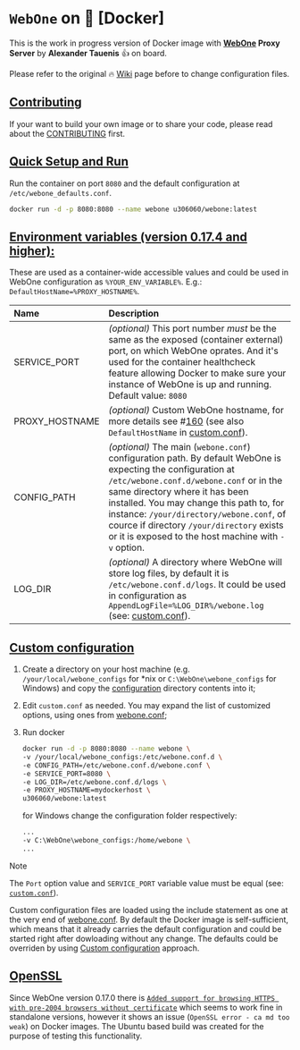 # `WebOne` on :whale: [Docker]

This is the work in progress version of Docker image with **[WebOne](https://github.com/atauenis/webone) Proxy Server** by **Alexander Tauenis** 👍 on board.

Please refer to the original 🔥 [Wiki](https://github.com/atauenis/webone/wiki) page before to change configuration files.

## [Contributing]()
If your want to build your own image or to share your code, please read about the [CONTRIBUTING](CONTRIBUTING.md) first.

## [Quick Setup and Run]()
Run the container on port `8080` and the default configuration at `/etc/webone_defaults.conf`.

```bash
docker run -d -p 8080:8080 --name webone u306060/webone:latest
```

## [Environment variables (version 0.17.4 and higher):]()
These are used as a container-wide accessible values and could be used in WebOne configuration as `%YOUR_ENV_VARIABLE%`. E.g.: `DefaultHostName=%PROXY_HOSTNAME%`.

| Name | Description |
|:---|:----|
| SERVICE_PORT | _(optional)_ This port number *must* be the same as the exposed (container external) port, on which WebOne oprates. And it's used for the container healthcheck feature allowing Docker to make sure your instance of WebOne is up and running. Default value: `8080` |
| PROXY_HOSTNAME | _(optional)_ Custom WebOne hostname, for more details see #[160](https://github.com/atauenis/webone/issues/160) (see also `DefaultHostName` in [custom.conf](/configuration/custom.conf)). |
| CONFIG_PATH | _(optional)_ The main (`webone.conf`) configuration path. By default WebOne is expecting the configuration at `/etc/webone.conf.d/webone.conf` or in the same directory where it has been installed. You may change this path to, for instance: `/your/directory/webone.conf`, of cource if directory `/your/directory` exists or it is exposed to the host machine with `-v` option. |
| LOG_DIR | _(optional)_ A directory where WebOne will store log files, by default it is `/etc/webone.conf.d/logs`. It could be used in configuration as `AppendLogFile=%LOG_DIR%/webone.log` (see: [custom.conf](/configuration/custom.conf)).  |

## [Custom configuration]()
1. Create a directory on your host machine (e.g. `/your/local/webone_configs` for *nix or `C:\WebOne\webone_configs` for Windows) and copy the [configuration](./configuration) directory contents into it;
2. Edit `custom.conf` as needed. You may expand the list of customized options, using ones from [webone.conf](./configuration/webone.conf);
3. Run docker

    ```bash
    docker run -d -p 8080:8080 --name webone \
    -v /your/local/webone_configs:/etc/webone.conf.d \
    -e CONFIG_PATH=/etc/webone.conf.d/webone.conf \
    -e SERVICE_PORT=8080 \
    -e LOG_DIR=/etc/webone.conf.d/logs \
    -e PROXY_HOSTNAME=mydockerhost \
    u306060/webone:latest
    ```

    for Windows change the configuration folder respectively:

    ```bash
    ...
    -v C:\WebOne\webone_configs:/home/webone \
    ...
    ```

>[!NOTE]
>The `Port` option value and `SERVICE_PORT` variable value must be equal (see: [`custom.conf`](./configuration/custom.conf)).

Custom configuration files are loaded using the include statement as one at the very end of [webone.conf](./configuration/webone.conf). By default the Docker image is self-sufficient, which means that it already carries the default configuration and could be started right after dowloading without any change.
The defaults could be overriden by using [Custom configuration](#custom-configuration) approach.

## [OpenSSL]()

Since WebOne version 0.17.0 there is [`Added support for browsing HTTPS with pre-2004 browsers without certificate`](https://github.com/atauenis/webone/releases/tag/v0.17.0) which seems to work fine in standalone versions, however it shows an issue (`OpenSSL error - ca md too weak`) on Docker images. The Ubuntu based build was created for the purpose of testing this functionality.
